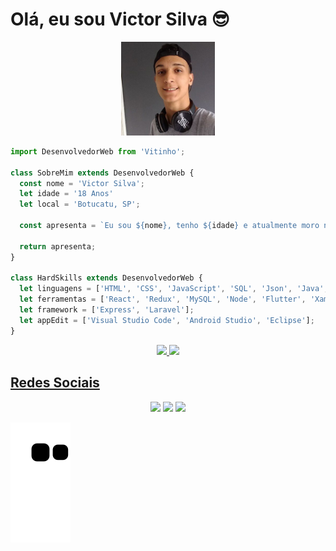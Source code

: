 # Olá, eu sou Victor Silva 😎

<p align="center" >
  <img src="perfil.jpeg" width="150px" />
</p>

```js
import DesenvolvedorWeb from 'Vitinho';

class SobreMim extends DesenvolvedorWeb {
  const nome = 'Victor Silva';
  let idade = '18 Anos'
  let local = 'Botucatu, SP';
  
  const apresenta = `Eu sou ${nome}, tenho ${idade} e atualmente moro na cidade de ${local}.`;
  
  return apresenta;
}

class HardSkills extends DesenvolvedorWeb {
  let linguagens = ['HTML', 'CSS', 'JavaScript', 'SQL', 'Json', 'Java', 'PHP', 'Dart' ];
  let ferramentas = ['React', 'Redux', 'MySQL', 'Node', 'Flutter', 'Xampp', 'Docker'];
  let framework = ['Express', 'Laravel'];
  let appEdit = ['Visual Studio Code', 'Android Studio', 'Eclipse'];
}
```

<div align="center">
  <a href="https://github.com/VictorSilva27">
  <img height="180em" src="https://github-readme-stats.vercel.app/api?username=VictorSilva27&show_icons=true&theme=dracula&include_all_commits=true&count_private=true"/>
 <img height="180em" src="https://github-readme-stats.vercel.app/api/top-langs/?username=VictorSilva27&layout=compact&langs_count=7&theme=dracula"/>
</div>

<!-- -------------------------------------------------------------- -->

  ## Redes Sociais
  
  <div> 
   
  <p align="center">
  <a href="mailto:victoradaosilva2@gmail.com" alt="Gmail" >
  <img src="https://img.shields.io/badge/-Gmail-FF0000?style=flat-square&labelColor=FF0000&logo=gmail&logoColor=white&link=LINK-DO-SEU-EMAIL" /></a>
 
  <a href="https://www.linkedin.com/in/victor-silva-52b085213/" alt="Linkedin" >
  <img src="https://img.shields.io/badge/-Linkedin-0e76a8?style=flat-square&logo=Linkedin&logoColor=white&link=LINK-DO-SEU-LINKEDIN" /></a>

  <a href="https://instagram.com/_victor.a.s" alt="Instagram" >
  <img src="https://img.shields.io/badge/-Instagram-DF0174?style=flat-square&labelColor=DF0174&logo=instagram&logoColor=white&link=LINK-DO-SEU-INSTAGRAM"/></a>
</p>

  ![Snake animation](https://github.com/VictorSilva27/VictorSilva27/blob/output/github-contribution-grid-snake.svg)

 </div>
